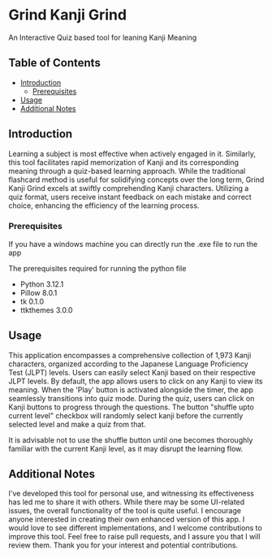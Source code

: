 # Grind Kanji Grind

An Interactive Quiz based tool for leaning Kanji Meaning

## Table of Contents

- [Introduction](#introduction)
  - [Prerequisites](#prerequisites)
- [Usage](#usage)
- [Additional Notes](#additionalnotes)

## Introduction

Learning a subject is most effective when actively engaged in it. Similarly, this tool facilitates rapid memorization of Kanji and its corresponding meaning through a quiz-based learning approach. While the traditional flashcard method is useful for solidifying concepts over the long term, Grind Kanji Grind excels at swiftly comprehending Kanji characters. Utilizing a quiz format, users receive instant feedback on each mistake and correct choice, enhancing the efficiency of the learning process.

### Prerequisites

If you have a windows machine you can directly run the .exe file to run the app

The prerequisites required for running the python file

- Python 3.12.1
- Pillow 8.0.1
- tk 0.1.0
- ttkthemes 3.0.0

## Usage

This application encompasses a comprehensive collection of 1,973 Kanji characters, organized according to the Japanese Language Proficiency Test (JLPT) levels. Users can easily select Kanji based on their respective JLPT levels. By default, the app allows users to click on any Kanji to view its meaning. When the 'Play' button is activated alongside the timer, the app seamlessly transitions into quiz mode. During the quiz, users can click on Kanji buttons to progress through the questions.
The button "shuffle upto current level" checkbox will randomly select kanji before the currently selected level and make a quiz from that.

It is advisable not to use the shuffle button until one becomes thoroughly familiar with the current Kanji level, as it may disrupt the learning flow.

## Additional Notes

I've developed this tool for personal use, and witnessing its effectiveness has led me to share it with others. While there may be some UI-related issues, the overall functionality of the tool is quite useful. I encourage anyone interested in creating their own enhanced version of this app. I would love to see different implementations, and I welcome contributions to improve this tool. Feel free to raise pull requests, and I assure you that I will review them. Thank you for your interest and potential contributions.

